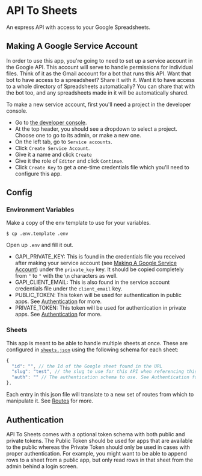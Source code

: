 # API To Sheets
An express API with access to your Google Spreadsheets.

## Making A Google Service Account
In order to use this app, you're going to need to set up a service account in the Google API. This account will serve to handle permissions for individual files. Think of it as the Gmail account for a bot that runs this API. Want that bot to have access to a spreadsheet? Share it with it. Want it to have access to a whole directory of Spreadsheets automatically? You can share that with the bot too, and any spreadsheets made in it will be automatically shared.

To make a new service account, first you'll need a project in the developer console.
- Go to [the developer console](https://console.developers.google.com/iam-admin/iam).
- At the top header, you should see a dropdown to select a project. Choose one to go to its admin, or make a new one.
- On the left tab, go to `Service accounts`.
- Click `Create Service Account`.
- Give it a name and click `Create`
- Give it the role of `Editor` and click `Continue`.
- Click `Create Key` to get a one-time credentials file which you'll need to configure this app.

## Config

### Environment Variables
Make a copy of the env template to use for your variables.

```
$ cp .env.template .env
```

Open up `.env` and fill it out.

- GAPI_PRIVATE_KEY: This is found in the credentials file you received after making your service account (see [Making A Google Service Account]('#making-a-google-service-account')) under the `private_key` key. It should be copied completely from `"` to `"` with the `\n` characters as well.
- GAPI_CLIENT_EMAIL: This is also found in the service account credentials file under the `client_email` key.
- PUBLIC_TOKEN: This token will be used for authentication in public apps. See [Authentication]('#authentication') for more.
- PRIVATE_TOKEN: This token will be used for authentication in private apps. See [Authentication]('#authentication') for more.

### Sheets
This app is meant to be able to handle multiple sheets at once. These are configured in [`sheets.json`]('./sheets.json') using the following schema for each sheet:
```javascript
{
  "id": "", // the Id of the Google sheet found in the URL
  "slug": "test", // the slug to use for this API when referencing this sheet. These must be unique.
  "auth": "" // The authentication schema to use. See Authentication for more.
},
```

Each entry in this json file will translate to a new set of routes from which to manipulate it. See [Routes]('#routes') for more.

## Authentication

API To Sheets comes with a optional token schema with both public and private tokens. The Public Token should be used for apps that are available to the public whereas the Private Token should only be used in cases with proper authentication. For example, you might want to be able to append rows to a sheet from a public app, but only read rows in that sheet from the admin behind a login screen.
